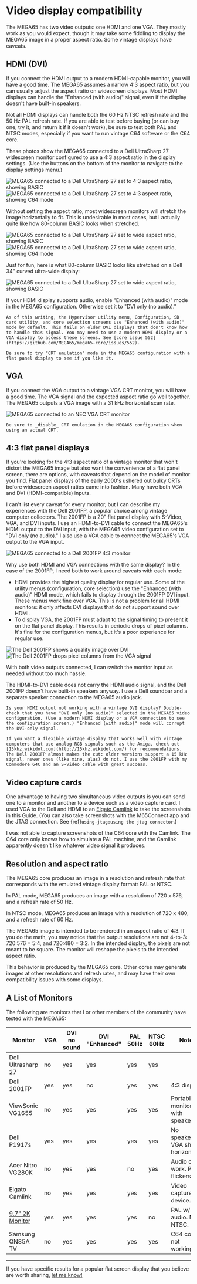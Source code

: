 # Video display compatibility

The MEGA65 has two video outputs: one HDMI and one VGA. They mostly work as you would expect, though it may take some fiddling to display the MEGA65 image in a proper aspect ratio. Some vintage displays have caveats.

## HDMI (DVI)

If you connect the HDMI output to a modern HDMI-capable monitor, you will have a good time. The MEGA65 assumes a narrow 4:3 aspect ratio, but you can usually adjust the aspect ratio on widescreen displays. Most HDMI displays can handle the "Enhanced (with audio)" signal, even if the display doesn't have built-in speakers.

Not all HDMI displays can handle both the 60 Hz NTSC refresh rate and the 50 Hz PAL refresh rate. If you are able to test before buying (or can buy one, try it, and return it if it doesn't work), be sure to test both PAL and NTSC modes, especially if you want to run vintage C64 software or the C64 core.

These photos show the MEGA65 connected to a Dell UltraSharp 27 widescreen monitor configured to use a 4:3 aspect ratio in the display settings. (Use the buttons on the bottom of the monitor to navigate to the display settings menu.)

![MEGA65 connected to a Dell UltraSharp 27 set to 4:3 aspect ratio, showing BASIC](photos/display_hd_m65_43.jpeg)
![MEGA65 connected to a Dell UltraSharp 27 set to 4:3 aspect ratio, showing C64 mode](photos/display_hd_c64_43.jpeg)

Without setting the aspect ratio, most widescreen monitors will stretch the image horizontally to fit. This is undesirable in most cases, but I actually quite like how 80-column BASIC looks when stretched.

![MEGA65 connected to a Dell UltraSharp 27 set to wide aspect ratio, showing BASIC](photos/display_hd_m65_stretched.jpeg)
![MEGA65 connected to a Dell UltraSharp 27 set to wide aspect ratio, showing C64 mode](photos/display_hd_c64_stretched.jpeg)

Just for fun, here is what 80-column BASIC looks like stretched on a Dell 34" curved ultra-wide display:

![MEGA65 connected to a Dell UltraSharp 27 set to wide aspect ratio, showing BASIC](photos/display_34in_m65_stretched.jpeg)

If your HDMI display supports audio, enable "Enhanced (with audio)" mode in the MEGA65 configuration. Otherwise set it to "DVI only (no audio)."

```{note}
As of this writing, the Hypervisor utility menu, Configuration, SD card utility, and core selection screens use "Enhanced (with audio)" mode by default. This fails on older DVI displays that don't know how to handle this signal. You may need to use a modern HDMI display or a VGA display to access these screens. See [core issue 552](https://github.com/MEGA65/mega65-core/issues/552).
```

```{tip}
Be sure to try "CRT emulation" mode in the MEGA65 configuration with a flat panel display to see if you like it.
```

## VGA

If you connect the VGA output to a vintage VGA CRT monitor, you will have a good time. The VGA signal and the expected aspect ratio go well together. The MEGA65 outputs a VGA image with a 31 kHz horizontal scan rate.

![MEGA65 connected to an NEC VGA CRT monitor](photos/display_vga.png)

```{tip}
Be sure to _disable_ CRT emulation in the MEGA65 configuration when using an actual CRT.
```

## 4:3 flat panel displays

If you're looking for the 4:3 aspect ratio of a vintage monitor that won't distort the MEGA65 image but also want the convenience of a flat panel screen, there are options, with caveats that depend on the model of monitor you find. Flat panel displays of the early 2000's ushered out bulky CRTs before widescreen aspect ratios came into fashion. Many have both VGA and DVI (HDMI-compatible) inputs.

I can't list every caveat for every monitor, but I can describe my experiences with the Dell 2001FP, a popular choice among vintage computer collectors. The 2001FP is a 20" flat panel display with S-Video, VGA, and DVI inputs. I use an HDMI-to-DVI cable to connect the MEGA65's HDMI output to the DVI input, with the MEGA65 video configuration set to "DVI only (no audio)." I also use a VGA cable to connect the MEGA65's VGA output to the VGA input.

![MEGA65 connected to a Dell 2001FP 4:3 monitor](photos/display_2001fp_m65.jpeg)

Why use both HDMI and VGA connections with the same display? In the case of the 2001FP, I need both to work around caveats with each mode:

-   HDMI provides the highest quality display for regular use. Some of the utility menus (configuration, core selection) use the "Enhanced (with audio)" HDMI mode, which fails to display through the 2001FP DVI input. These menus work fine over VGA. This is not a problem for all HDMI monitors: it only affects DVI displays that do not support sound over HDMI.
-   To display VGA, the 2001FP must adapt to the signal timing to present it on the flat panel display. This results in periodic drops of pixel columns. It's fine for the configuration menus, but it's a poor experience for regular use.

![The Dell 2001FP shows a quality image over DVI](photos/display_2001fp_hd_noartifact.jpeg)
![The Dell 2001FP drops pixel columns from the VGA signal](photos/display_2001fp_vga_artifact.jpeg)

With both video outputs connected, I can switch the monitor input as needed without too much hassle.

The HDMI-to-DVI cable does not carry the HDMI audio signal, and the Dell 2001FP doesn't have built-in speakers anyway. I use a Dell soundbar and a separate speaker connection to the MEGA65 audio jack.

```{tip}
Is your HDMI output not working with a vintage DVI display? Double-check that you have "DVI only (no audio)" selected in the MEGA65 video configuration. (Use a modern HDMI display or a VGA connection to see the configuration screen.) "Enhanced (with audio)" mode will corrupt the DVI-only signal.
```

```{tip}
If you want a flexible vintage display that works well with vintage computers that use analog RGB signals such as the Amiga, check out [15khz.wikidot.com](http://15khz.wikidot.com/) for recommendations. The Dell 2001FP almost makes the cut: older versions support a 15 kHz signal, newer ones (like mine, alas) do not. I use the 2001FP with my Commodore 64C and an S-Video cable with great success.
```

## Video capture cards

One advantage to having two simultaneous video outputs is you can send one to a monitor and another to a device such as a video capture card. I used VGA to the Dell and HDMI to an [Elgato Camlink](https://www.elgato.com/en/cam-link-4k) to take the screenshots in this Guide. (You can also take screenshots with the M65Connect app and the JTAG connection. See {ref}`using-jtag:using the jtag connector`.)

I was not able to capture screenshots of the C64 core with the Camlink. The C64 core only knows how to simulate a PAL machine, and the Camlink apparently doesn't like whatever video signal it produces.

## Resolution and aspect ratio

The MEGA65 core produces an image in a resolution and refresh rate that corresponds with the emulated vintage display format: PAL or NTSC.

In PAL mode, MEGA65 produces an image with a resolution of 720 x 576, and a refresh rate of 50 Hz.

In NTSC mode, MEGA65 produces an image with a resolution of 720 x 480, and a refresh rate of 60 Hz.

The MEGA65 image is intended to be rendered in an aspect ratio of 4:3. If you do the math, you may notice that the output resolutions are not 4-to-3: 720:576 = 5:4, and 720:480 = 3:2. In the intended display, the pixels are not meant to be square. The monitor will reshape the pixels to the intended aspect ratio.

This behavior is produced by the MEGA65 core. Other cores may generate images at other resolutions and refresh rates, and may have their own compatibility issues with some displays.

## A List of Monitors

The following are monitors that I or other members of the community have tested with the MEGA65:

| Monitor                                                                  | VGA | DVI no sound | DVI "Enhanced" | PAL 50Hz | NTSC 60Hz | Notes                                  |
| ------------------------------------------------------------------------ | --- | ------------ | -------------- | -------- | --------- | -------------------------------------- |
| Dell Ultrasharp 27                                                       | no  | yes          | yes            | yes      | yes       |                                        |
| Dell 2001FP                                                              | yes | yes          | no             | yes      | yes       | 4:3 display.                           |
| ViewSonic VG1655                                                         | no  | yes          | yes            | yes      | yes       | Portable monitor, with speakers.       |
| Dell P1917s                                                              | yes | yes          | yes            | yes      | yes       | No speakers. VGA shifted horizontally. |
| Acer Nitro VG280K                                                        | no  | yes          | yes            | no       | yes       | Audio didn't work. PAL flickers.       |
| Elgato Camlink                                                           | no  | yes          | yes            | yes      | yes       | Video capture device.                  |
| [9.7" 2K Monitor](https://www.aliexpress.com/item/3256801503431249.html) | yes | yes          | yes            | yes      | no        | PAL w/ audio. No NTSC.                 |
| Samsung QN85A TV                                                         | no  | yes          | yes            | yes      | yes       | C64 core not working.                  |

---

If you have specific results for a popular flat screen display that you believe are worth sharing, [let me know!](mailto:contact@dansanderson.com)
